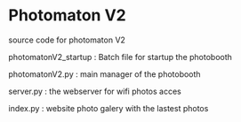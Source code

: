# Photomaton V2
source code for photomaton V2

photomatonV2_startup : Batch file for startup the photobooth

photomatonV2.py      : main manager of the photobooth

server.py            : the webserver for wifi photos acces

index.py             : website photo galery with the lastest photos


